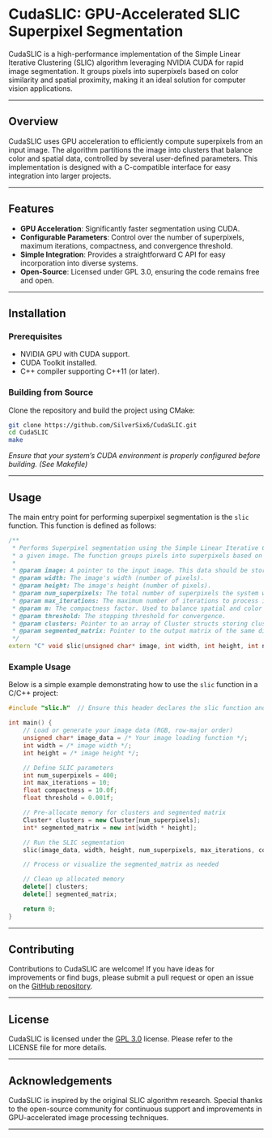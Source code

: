 # CudaSLIC: GPU-Accelerated SLIC Superpixel Segmentation

CudaSLIC is a high-performance implementation of the Simple Linear Iterative Clustering (SLIC) algorithm leveraging NVIDIA CUDA for rapid image segmentation. It groups pixels into superpixels based on color similarity and spatial proximity, making it an ideal solution for computer vision applications.

---

## Overview

CudaSLIC uses GPU acceleration to efficiently compute superpixels from an input image. The algorithm partitions the image into clusters that balance color and spatial data, controlled by several user-defined parameters. This implementation is designed with a C-compatible interface for easy integration into larger projects.

---

## Features

- **GPU Acceleration**: Significantly faster segmentation using CUDA.
- **Configurable Parameters**: Control over the number of superpixels, maximum iterations, compactness, and convergence threshold.
- **Simple Integration**: Provides a straightforward C API for easy incorporation into diverse systems.
- **Open-Source**: Licensed under GPL 3.0, ensuring the code remains free and open.

---

## Installation

### Prerequisites

- NVIDIA GPU with CUDA support.
- CUDA Toolkit installed.
- C++ compiler supporting C++11 (or later).

### Building from Source

Clone the repository and build the project using CMake:

```bash
git clone https://github.com/SilverSix6/CudaSLIC.git
cd CudaSLIC
make
```

_Ensure that your system’s CUDA environment is properly configured before building. (See Makefile)_

---

## Usage

The main entry point for performing superpixel segmentation is the `slic` function. This function is defined as follows:

```cpp
/**
 * Performs Superpixel segmentation using the Simple Linear Iterative Clustering (SLIC) algorithm on
 * a given image. The function groups pixels into superpixels based on color and spatial proximity.
 * 
 * @param image: A pointer to the input image. This data should be stored in a 1D array in row-major order. The image is assumed to be RGB.
 * @param width: The image's width (number of pixels).
 * @param height: The image's height (number of pixels).
 * @param num_superpixels: The total number of superpixels the system will produce. 
 * @param max_iterations: The maximum number of iterations to process if the error threshold is not reached.
 * @param m: The compactness factor. Used to balance spatial and color proximity. Higher values enforce spatial uniformity.
 * @param threshold: The stopping threshold for convergence.
 * @param clusters: Pointer to an array of Cluster structs storing cluster centers. Memory should be pre-allocated.
 * @param segmented_matrix: Pointer to the output matrix of the same dimensions as the input image. Each pixel is assigned the id of its superpixel label.
 */
extern "C" void slic(unsigned char* image, int width, int height, int num_superpixels, int max_iterations, float m, float threshold, Cluster *clusters, int *segmented_matrix);
```

### Example Usage

Below is a simple example demonstrating how to use the `slic` function in a C/C++ project:

```cpp
#include "slic.h"  // Ensure this header declares the slic function and Cluster struct

int main() {
    // Load or generate your image data (RGB, row-major order)
    unsigned char* image_data = /* Your image loading function */;
    int width = /* image width */;
    int height = /* image height */;

    // Define SLIC parameters
    int num_superpixels = 400;
    int max_iterations = 10;
    float compactness = 10.0f;
    float threshold = 0.001f;

    // Pre-allocate memory for clusters and segmented matrix
    Cluster* clusters = new Cluster[num_superpixels];
    int* segmented_matrix = new int[width * height];

    // Run the SLIC segmentation
    slic(image_data, width, height, num_superpixels, max_iterations, compactness, threshold, clusters, segmented_matrix);

    // Process or visualize the segmented_matrix as needed

    // Clean up allocated memory
    delete[] clusters;
    delete[] segmented_matrix;

    return 0;
}
```

---

## Contributing

Contributions to CudaSLIC are welcome! If you have ideas for improvements or find bugs, please submit a pull request or open an issue on the [GitHub repository](https://github.com/SilverSix6/CudaSLIC).

---

## License

CudaSLIC is licensed under the [GPL 3.0](LICENSE) license. Please refer to the LICENSE file for more details.

---

## Acknowledgements

CudaSLIC is inspired by the original SLIC algorithm research. Special thanks to the open-source community for continuous support and improvements in GPU-accelerated image processing techniques.

---